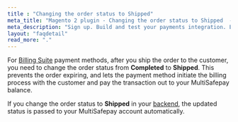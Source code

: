 ```yaml
---
title : "Changing the order status to Shipped"
meta_title: "Magento 2 plugin - Changing the order status to Shipped  - MultiSafepay Docs"
meta_description: "Sign up. Build and test your payments integration. Explore our products and services. Use our API Reference, SDKs, and wrappers. Get support."
layout: "faqdetail"
read_more: "."
---
```


For [Billing Suite](/payments/methods/billing-suite/) payment methods, after you ship the order to the customer, you need to change the order status from **Completed** to **Shipped**. This prevents the order expiring, and lets the payment method initiate the billing process with the customer and pay the transaction out to your MultiSafepay balance. 

If you change the order status to **Shipped** in your [backend](/getting-started/glossary/#backend), the updated status is passed to your MultiSafepay account automatically.